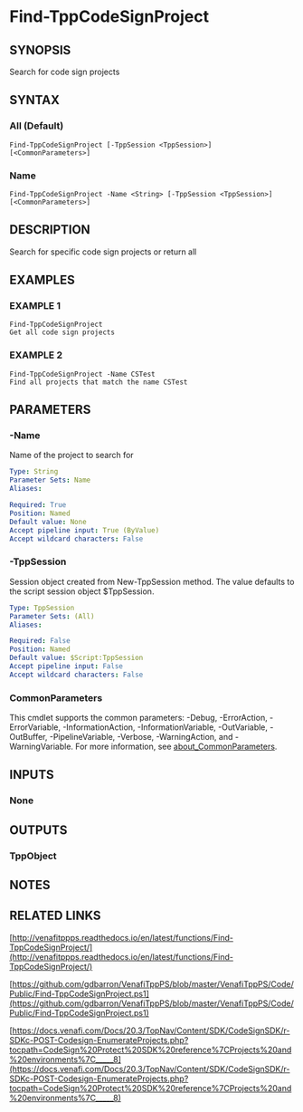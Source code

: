 # Find-TppCodeSignProject

## SYNOPSIS
Search for code sign projects

## SYNTAX

### All (Default)
```
Find-TppCodeSignProject [-TppSession <TppSession>] [<CommonParameters>]
```

### Name
```
Find-TppCodeSignProject -Name <String> [-TppSession <TppSession>] [<CommonParameters>]
```

## DESCRIPTION
Search for specific code sign projects or return all

## EXAMPLES

### EXAMPLE 1
```
Find-TppCodeSignProject
Get all code sign projects
```

### EXAMPLE 2
```
Find-TppCodeSignProject -Name CSTest
Find all projects that match the name CSTest
```

## PARAMETERS

### -Name
Name of the project to search for

```yaml
Type: String
Parameter Sets: Name
Aliases:

Required: True
Position: Named
Default value: None
Accept pipeline input: True (ByValue)
Accept wildcard characters: False
```

### -TppSession
Session object created from New-TppSession method. 
The value defaults to the script session object $TppSession.

```yaml
Type: TppSession
Parameter Sets: (All)
Aliases:

Required: False
Position: Named
Default value: $Script:TppSession
Accept pipeline input: False
Accept wildcard characters: False
```

### CommonParameters
This cmdlet supports the common parameters: -Debug, -ErrorAction, -ErrorVariable, -InformationAction, -InformationVariable, -OutVariable, -OutBuffer, -PipelineVariable, -Verbose, -WarningAction, and -WarningVariable. For more information, see [about_CommonParameters](http://go.microsoft.com/fwlink/?LinkID=113216).

## INPUTS

### None
## OUTPUTS

### TppObject
## NOTES

## RELATED LINKS

[http://venafitppps.readthedocs.io/en/latest/functions/Find-TppCodeSignProject/](http://venafitppps.readthedocs.io/en/latest/functions/Find-TppCodeSignProject/)

[https://github.com/gdbarron/VenafiTppPS/blob/master/VenafiTppPS/Code/Public/Find-TppCodeSignProject.ps1](https://github.com/gdbarron/VenafiTppPS/blob/master/VenafiTppPS/Code/Public/Find-TppCodeSignProject.ps1)

[https://docs.venafi.com/Docs/20.3/TopNav/Content/SDK/CodeSignSDK/r-SDKc-POST-Codesign-EnumerateProjects.php?tocpath=CodeSign%20Protect%20SDK%20reference%7CProjects%20and%20environments%7C_____8](https://docs.venafi.com/Docs/20.3/TopNav/Content/SDK/CodeSignSDK/r-SDKc-POST-Codesign-EnumerateProjects.php?tocpath=CodeSign%20Protect%20SDK%20reference%7CProjects%20and%20environments%7C_____8)

